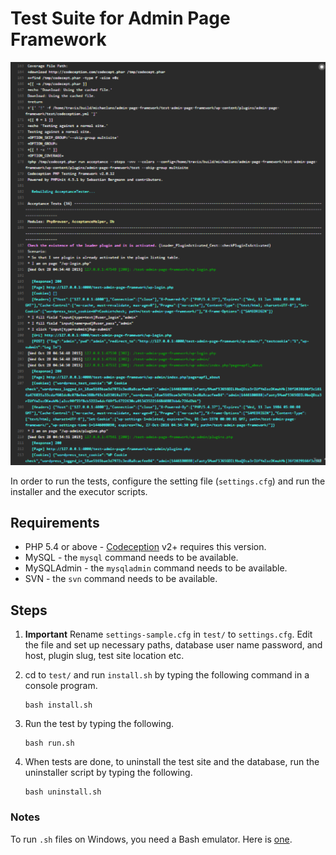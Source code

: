 # Test Suite for Admin Page Framework

<p align="center">
	<img src="./screenshot.png?raw=true" alt="Drawing a screenshot" style="width: 640px;"/>
</p>

In order to run the tests, configure the setting file (`settings.cfg`) and run the installer and the executor scripts.

## Requirements

- PHP 5.4 or above - [Codeception](http://codeception.com/) v2+ requires this version.
- MySQL - the `mysql` command needs to be available.
- MySQLAdmin - the `mysqladmin` command needs to be available.
- SVN - the `svn` command needs to be available.

## Steps

1. **Important** Rename `settings-sample.cfg` in `test/` to `settings.cfg`. Edit the file and set up necessary paths, database user name password, and host, plugin slug, test site location etc.
2. cd to `test/` and run `install.sh` by typing the following command in a console program.

    ```
    bash install.sh
    ```

3. Run the test by typing the following. 

    ```
    bash run.sh
    ```

4. When tests are done, to uninstall the test site and the database, run the uninstaller script by typing the following.

    ```
    bash uninstall.sh
    ```

### Notes

To run `.sh` files on Windows, you need a Bash emulator. Here is [one](https://git-for-windows.github.io/).
